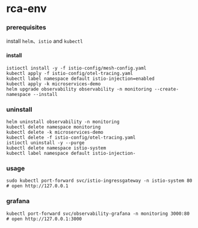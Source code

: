 # rca-env

### prerequisites

install `helm`、`istio` and `kubectl`

#### install

```shell
istioctl install -y -f istio-config/mesh-config.yaml
kubectl apply -f istio-config/otel-tracing.yaml
kubectl label namespace default istio-injection=enabled
kubectl apply -k microservices-demo
helm upgrade observability observability -n monitoring --create-namespace --install
````

### uninstall

```shell
helm uninstall observability -n monitoring
kubectl delete namespace monitoring
kubectl delete -k microservices-demo
kubectl delete -f istio-config/otel-tracing.yaml
istioctl uninstall -y --purge
kubectl delete namespace istio-system
kubectl label namespace default istio-injection-
```

### usage

```shell
sudo kubectl port-forward svc/istio-ingressgateway -n istio-system 80
# open http://127.0.0.1
```

### grafana

```shell
kubectl port-forward svc/observability-grafana -n monitoring 3000:80
# open http://127.0.0.1:3000
```

